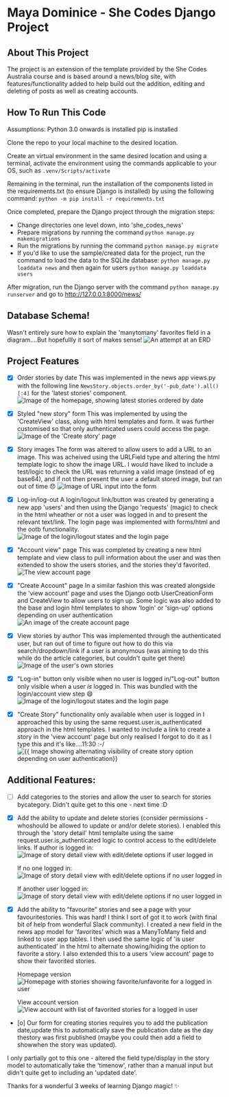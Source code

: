 # Maya Dominice - She Codes Django Project

## About This Project
The project is an extension of the template provided by the She Codes Australia course and is based around a news/blog site, with features/functionality added to help build out the addition, editing and deleting of posts as well as creating accounts. 

## How To Run This Code
Assumptions:
Python 3.0 onwards is installed
pip is installed

Clone the repo to your local machine to the desired location.

Create an virtual environment in the same desired location and using a terminal, activate the environment using the commands applicable to your OS, such as `.venv/Scripts/activate`

Remaining in the terminal, run the installation of the components listed in the requirements.txt (to ensure Django is installed) by using the following command:
`python -m pip install -r requirements.txt`

Once completed, prepare the Django project through the migration steps:

- Change directories one level down, into 'she_codes_news'
- Prepare migrations by running the command `python manage.py makemigrations`
- Run the migrations by running the command `python manage.py migrate`
- If you'd like to use the sample/created data for the project, run the command to load the data to the SQLite database: `python manage.py loaddata news` and then again for users `python manage.py loaddata users`

After migration, run the Django server with the command `python manage.py runserver` and go to http://127.0.0.1:8000/news/


## Database Schema!
Wasn't entirely sure how to explain the 'manytomany' favorites field in a diagram....But hopefullly it sort of makes sense!
![An attempt at an ERD ]( ./readme_images/image_erd.png)

## Project Features
- [x] Order stories by date
This was implemented in the news app views.py with the following line 
`NewsStory.objects.order_by('-pub_date').all()[:4]` for the 'latest stories' component.
![Image of the homepage, showing latest stories ordered by date ](./readme_images/image1_stories_ordered_by_date.png)

- [x] Styled "new story" form
This was implemented by using the 'CreateView' class, along with html templates and form. It was further customised so that only authenticated users could access the page.
![Image of the 'Create story' page ](./readme_images/image2_create_story.png )

- [x] Story images
The form was altered to allow users to add a URL to an image. This was acheived using the URLField type and altering the html template logic to show the image URL. I would have liked to include a test/logic to check the URL was returning a valid image (instead of eg base64), and if not then present the user a default stored image, but ran out of time 😞
![ Image of URL input into the form ]( ./readme_images/image3_image_url_in_form.png)

- [x] Log-in/log-out
A login/logout link/button was created by generating a new app 'users' and then using the Django 'requests' (magic) to check in the html wheather or not a user was logged in and to present the relevant text/link. The login page was implemented with forms/html and the ootb functionality.
![Image of the login/logout states and the login page](./readme_images/image4_login_and_out.png)

- [x] "Account view" page
This was completed by creating a new html template and view class to pull information about the user and was then extended to show the users stories, and the stories they'd favorited.
![The view account page ](./readme_images/image5_view_account_page.PNG)

- [x] "Create Account" page
In a similar fashion this was created alongside the 'view account' page and uses the Django ootb UserCreationForm and CreateView to allow users to sign up. Some logic was also added to the base and login html templates to show 'login' or 'sign-up' options depending on user authentication
![ An image of the create account page ](./readme_images/image6_create_account_page.PNG)

- [x] View stories by author
This was implemented through the authenticated user, but ran out of time to figure out how to do this via search/dropdown/link if a user is anonymous (was aiming to do this while do the article categories, but couldn't quite get there)
![ Image of the user's own stories ](./readme_images/image7_stories_by_author.PNG)

- [x] "Log-in" button only visible when no user is logged in/"Log-out" button only visible when a user *is* logged in.
This was bundled with the login/account view step 😄
![ Image of the login/logout states and the login page](./readme_images/image4_login_and_out.png)

- [x] "Create Story" functionality only available when user is logged in
I approached this by using the same request.user.is_authenticated approach in the html templates. I wanted to include a link to create a story in the 'view account' page but only realised I forgot to do it as I type this and it's like....11:30 :-/
![ {{ Image showing alternating visibility of create story option depending on user authentication}} ](./readme_images/image8_create_stories_logic.PNG )

## Additional Features:
- [ ] Add categories to the stories and allow the user to search for stories bycategory.
Didn't quite get to this one - next time :D

- [x] Add the ability to update and delete stories (consider permissions - whoshould be allowed to update or and/or delete stories).
I enabled this through the 'story detail' html templalte using the same request.user.is_authenticated logic to control access to the edit/delete links.
    If author is logged in:
    ![ Image of story detail view with edit/delete options if user logged in ](./readme_images/image8_edit_delete_story.PNG)

    If no one logged in:
    ![ Image of story detail view with edit/delete options if no user logged in ](./readme_images/image9_edit_delete_story_not_loggedin.PNG)

    If another user logged in:
    ![ Image of story detail view with edit/delete options if no user logged in ](./readme_images/image10_edit_delete_story_different_loggedin.PNG)


- [x] Add the ability to “favourite” stories and see a page with your favouritestories.
This was hard! I think I sort of got it to work (with final bit of help from wonderful Slack community). I created a new field in the news app model for 'favorites' which was a ManyToMany field and linked to user app tables. I then used the same logic of 'is user authenticated' in the html to alternate showing/hiding the option to favorite a story. I also extended this to a users 'view account' page to show their favorited stories.

    Homepage version
    ![ Homepage with stories showing favorite/unfavorite for a logged in user](./readme_images/image11_loggedin_favorited_unfavorited.PNG)

    View account version
    ![ View account with list of favorited stories for a logged in user](./readme_images/image12_loggedin_favoriteslist.PNG)


- [o] Our form for creating stories requires you to add the publication date,update this to automatically save the publication date as the day thestory was first published (maybe you could then add a field to showwhen the story was updated).

I only partially got to this one - altered the field type/display in the story model to automatically take the 'timenow', rather than a manual input but didn't quite get to including an 'updated date'.

Thanks for a wonderful 3 weeks of learning Django magic! ✨
